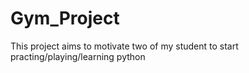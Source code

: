 # Gym_Project
This project aims to motivate two of my student to start practing/playing/learning python
